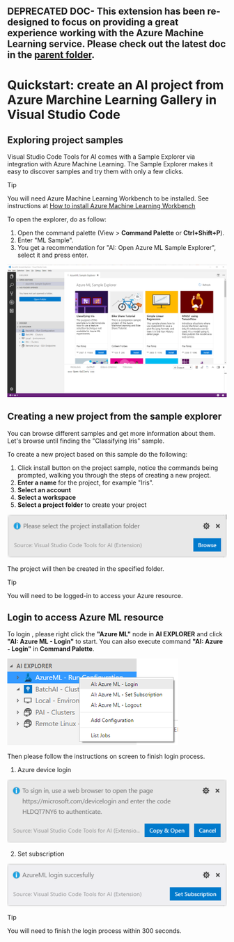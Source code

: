 ## DEPRECATED DOC- This extension has been re-designed to focus on providing a great experience working with the Azure Machine Learning service. Please check out the latest doc in the [parent folder](..).
# Quickstart: create an AI project from Azure Marchine Learning Gallery in Visual Studio Code

## Exploring project samples
Visual Studio Code Tools for AI comes with a Sample Explorer via integration with Azure Machine Learning. The Sample Explorer makes it easy to discover samples and try them with only a few clicks. 

> [!TIP]
> You will need Azure Machine Learning Workbench to be installed. See instructions at [How to install Azure Machine Learning Workbench][1]

To open the explorer, do as follow:   
1. Open the command palette (View > **Command Palette** or **Ctrl+Shift+P**).
2. Enter "ML Sample". 
3. You get a recommendation for "AI: Open Azure ML Sample Explorer", select it and press enter. 

![sample explorer](media/aml-samples/sampleexplorer.png)

## Creating a new project from the sample explorer
You can browse different samples and get more information about them. Let's browse until finding the "Classifying Iris" sample.

To create a new project based on this sample do the following:
1. Click install button on the project sample, notice the commands being prompted, walking you through the steps of creating a new project. 
2. **Enter a name** for the project, for example "Iris".
3. **Select an account**
4. **Select a workspace**
5. **Select a project folder** to create your project

![project folder](media/aml-samples/SelectProjectFolder.png)

The project will then be created in the specified folder.

> [!TIP]
> You will need to be logged-in to access your Azure resource.

## Login to access Azure ML resource
To login , please right click the **"Azure ML"** node in **AI EXPLORER** and click **"AI: Azure ML - Login"** to start.
You can also execute command **"AI: Azure - Login"** in **Command Palette**.

![AzureML Login](media/aml-samples/AzureMLLogin.png)

Then please follow the instructions on screen to finish login process.
1. Azure device login

![device login](media/aml-samples/aml-device-login.png)

2. Set subscription

![set subscription](media/aml-samples/aml-set-subscription.png)


> [!TIP]
> You will need to finish the login process within 300 seconds.

[1]:https://docs.microsoft.com/en-us/azure/machine-learning/preview/quickstart-installation